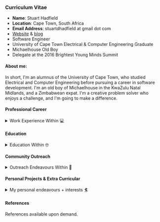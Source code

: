 ### Curriculum Vitae

* **Name**: Stuart Hadfield
* **Location**: Cape Town, South Africa
* **Email Address**: stuartdhadfield at gmail dot com
* [Website](https://www.stuarthadfield.com) & [blog](https://stuarthadfield.github.io)
* Software Engineer
* University of Cape Town Electrical & Computer Engineering Graduate
* Michaelhouse Old Boy
* Delegate at the 2016 Brightest Young Minds Summit

#### About me:

In short, I'm an alumnus of the University of Cape Town, who studied Electrical and Computer Engineering before pursuing a career in software development. I'm an old boy of Michaelhouse in the KwaZulu Natal Midlands, and a Zimbabwean expat. I'm a creative problem solver who enjoys a challenge, and I'm going to make a difference.

#### Professional Career

<details>
  <summary>Work Experience Within 💻</summary>
  
* [ZappiStore](https://www.zappistore.com) - Software Developer (2016-Present)
* [OfferZen Make](https://make.offerzen.com/) - Make Master (2017-Present)
* [Aerosud](http://www.ahrlac.com/) - Junior Engineer (2016-2017)
* Headquarters - Bartender (2014-2016)

**Tech Stack**:  Whilst I try my utmost to be a polyglot, I have worked most extensively with the following technologies: Ruby, Ruby on Rails, Python, Javascript (React), C, C++, MySQL, Chef, K8s, Amazon Infra (S3, AWS, EC2 etc.).

I am keen to work with technologies such as GoLang, Rust, and would like to further my experience in Python.

##### ZappiStore (2016-Present)

I'm currently employed as a 'full stack engineer' at ZappiStore, a London based tech company, in the business of automating market research, however, I spent most of my time involved with the backend and in high level architectural design.  I was the second developer employed to have made meaningful contribution to all areas of the tech ecosystem, and did so in my first year of employment.

###### Roles + Responsibilities

* **Technical Positions Held**:
	- **Performance team**: Focused on improving performance of platform, more than halved the load times of the main reporting platform functions.  We achieved this through clever caching strategies, out of band computation, smart data transformation, SQL optimizations etc. Have given talks about some of this work @ conferences/meetups. (Python, Ruby, MySQL).  Team of 3 developers.
	- **Pro Platform API Team**: Rewrote the backend of the pro platform API to be more performant, readable, sustainable etc.  There was a fair amount of tech debt as this API was built primarily during startup phase, which we needed to resolve. (Ruby on Rails, SQL). Team of 2 developers.
	- **Tooling team**: Wrote various tools for devs to inspect and investigate data modelling, caching of data models etc. (Ruby on Rails, React).  Team of 2 developers.
	- **Internationalization Team**: Lead developer on a project that involved automating the provision of translations to survey responses for clients to and from languages of their choosing through an external provider. (Ruby on Rails, Angular, MySQL).  Team of 4 developers.
	- **Sampling Team**: Lead developer on various projects relating to sample acquisition and management thereof (Ruby on Rails, React, MySQL).  Team of 7 developers.

* **Non Technical Positions Held**:
	- **Technical Interviewer**: I acted as a technical interviewer for ZappiStore, interviewing candidates for engineering positions.
	- **Cultural Interviewer**: I wrote our company handbook, which is used as a reference and introduction for new joiners and employees.  As such, I was involved in phase 2 of many interviews, which was focused on assessing cultural fit of candidates.
	- **Onboarding**: I crafted a lot of our training material for developers, which has been used to help get junior/senior devs alike up to speed on the company's tech stack.

##### Offerzen Make (2017-Present, Part Time)

Occasionally, I act as a 'Make Master', a developer coach if you will, for the Make Days hosted by OfferZen.  These are day-long courses on varying topics (AR, NLP, IoT) that help developers learn something new and encourage creativity.

###### Roles + Responsibilities
* **Make Master**:
	- Assist in creation of Make Day Course Material
	- Coach/teach/help developers during the make days

##### Aerosud (Late 2015 - Early 2016)

I was taken on as a junior engineer on the AHRLAC project during its prototyping phase, undertaken by Aerosud and Paramount.  This was to be South Africa's first homegrown fighter aircraft, spearheaded by the same engineers that built the Rooivalk helicopter.

###### Roles + Responsibilities

* **Junior Engineer**:
	- **Aircraft Avionics**: I was responsible for building a telemetry system that helped facilitate reliable reception of sensory data during flight tests.  This was accomplishing by building a tracking pedestal coupled with a bipolar antenna and bidirectional telemetric communication system.  The telemetry system was built using FPGAs and custom-designed microelectronics programmed in C.  The system tracked the aircraft in a range of up to 130kms (displacement) and up to 16000ft in altitude, with an error of 6 degrees.

</details>

#### Education

<details>
  <summary>Education Within 🤓</summary>

* [University of Cape Town](http://www.uct.ac.za/), B.Sc. Eng. (Hons), Electrical + Computer Engineering:
	- Final Year Thesis Mark: 1st (75%+)
	- Leadership: Deputy Head Student of University House (Resigned)
	- Course Representative for Computer Science, Physics

* [Michaelhouse](https://www.michaelhouse.org/), Matric
	- Marks Achieved: 6 Distinctions (80%+), 2 Merits (79%, 76%)
	- Top 50 in South Africa, De Beers English Olympiad
	- Top 100 in Province, Mathematics Olympiad
	- Academic Honours, Community Service Colours
	- Toastmasters Society (2x Best Prepared Speaker), 1st Team Debating, 1st Team Waterpolo, 2nd Team Squash Gabriel Massey Award for Academic Excellence, Academic Student Leader

</details>

#### Community Outreach

<details>
  <summary>Outreach Endeavours Within 🤗</summary>

* **Post University**
	- Code4CT, course facilitator focusing on teaching girls from underprivileged backgrounds the fundamentals of computer science.  This happened on an adhoc basis depending on the organization's needs.

* **University of Cape Town**
	- As a member of the surfing team/society, I helped facilitate outreach sessions every Friday/Saturday.  The aim of this was of course, to teach children from underprivileged backgrounds to surf, but moreover to discuss their aspirations, studying at university etc.

* **Michaelhouse**
	- Peter Brown Award for Community Service: Endeavoured to provide a basic music department for one of the local rural schools.
	- SMILE Literacy Program, helping to improve the English literacy of Zulu speaking primary school children through reading/conversational exercises.

</details>

#### Personal Projects & Extra Curricular

<details>
  <summary>My personal endeavours + interests 🏄‍</summary>

##### Personal Projects

*(It's worth noting, many of these are still WIP)*

- **Whismur**: 
	- I built this because my mother was frustrated with the audio balance of David Attenborough's Planet Earth II (loud music, quiet narration).  It's an audio analysis library written in Python that attempts to classify a soundwave as music or speech using a variety of techniques:
		* Feature extraction (Mel-frequency cepstrum, Zero-crossover, Spectrogram Analysis, Chromatic Analysis)
		* K-NN Classification, Supervised Segmentation, Unsupervised Segmentation, Audio Regression Models
	- Using a Raspberry Pi with a microphone + transmitter, it tries to adjust volume on the television in realtime based on the characteristics of the soundwaves emitted.
  	
- **Theia**:
	- This was an experiment in Machine Vision, that used a simple SVM and linear regression written in Python to perform realtime vehicle detection.

- **Robbibot**:
	- A learn-it-myself experiment when I was interested in ActionCable and its inner workings, I built a lightweight chatbot for Slack that connected to a Raspberry Pi in the coffee shop down the road, so I could order things from the coffee shop by chatting to the bot on slack. Written in Ruby.

- **Mandala-Sphero**:
	- An experiment in IoT written in Javascript, whereby a simple HTML5 Mandala-drawing canvas was provided, input from the user was published to an AWS topic, and then read by a Raspberry Pi, which controlled n-Spheros. The end goal is to do long-exposure/time-lapse aerial photography of the n-spheros developing a mandala that mimics the one the user drew.

##### Additional:

I'm big into hiking and surfing, these are things that are pretty much a staple if you live in Cape Town, and play a lot of golf.  It helps me get used to managing frustration!

- **Misc Certifications:**
	- PADI Certified Advanced Diver, RSM Gr3 Drums, VW Driving Academy High Performance and Defensive Driving Certifications, Shakers IBT Certification

</details>

#### References

References available upon demand.
